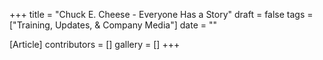 +++
title = "Chuck E. Cheese - Everyone Has a Story"
draft = false
tags = ["Training, Updates, & Company Media"]
date = ""

[Article]
contributors = []
gallery = []
+++
